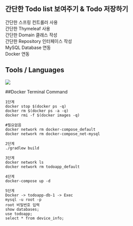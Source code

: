 ## 간단한 Todo list 보여주기 & Todo 저장하기
간단한 스프링 컨트롤러 사용<br>
간단한 Thymeleaf 사용<br>
간단한 Domain 클래스 작성<br>
간단한 Repository 인터페이스 작성<br>
MySQL Database 연동<br>
Docker 연동

## Tools / Languages

<img src="https://skillicons.dev/icons?i=idea,spring,gradle,java,mysql,html,docker"/>

##Docker Terminal Command

```
1단계
docker stop $(docker ps -q)
docker rm $(docker ps -a -q)
docker rmi -f $(docker images -q)

#필요없음
docker network rm docker-compose_default
docker network rm docker-compose_net-mysql

2단계
./gradlew build   

3단계
docker network ls
docker network rm todoapp_default

4단계
docker-compose up -d

5단계
Docker -> todoapp-db-1 -> Exec
mysql -u root -p
root 비밀번호 입력
show databases;
use todoapp;
select * from device_info;
```
